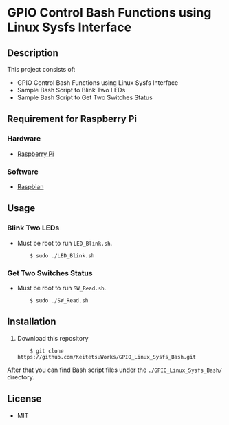 GPIO Control Bash Functions using Linux Sysfs Interface
========

## Description
This project consists of:
* GPIO Control Bash Functions using Linux Sysfs Interface
* Sample Bash Script to Blink Two LEDs
* Sample Bash Script to Get Two Switches Status

## Requirement for Raspberry Pi
### Hardware
* [Raspberry Pi](https://www.raspberrypi.org/products/raspberry-pi-3-model-b/)

### Software
* [Raspbian](https://www.raspberrypi.org/downloads/raspbian/)

## Usage
### Blink Two LEDs
* Must be root to run `LED_Blink.sh`.
    ```console
        $ sudo ./LED_Blink.sh
    ```

### Get Two Switches Status
* Must be root to run `SW_Read.sh`.
    ```console
        $ sudo ./SW_Read.sh
    ```

## Installation
1. Download this repository
    ```console
        $ git clone https://github.com/KeitetsuWorks/GPIO_Linux_Sysfs_Bash.git
    ```

After that you can find Bash script files under the `./GPIO_Linux_Sysfs_Bash/` directory.

## License
* MIT


